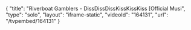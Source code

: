 {
    "title": "Riverboat Gamblers - DissDissDissKissKissKiss [Official Musi",
    "type": "solo",
    "layout": "iframe-static",
    "videoId": "164131",
    "url": "\/tvpembed\/164131"
}